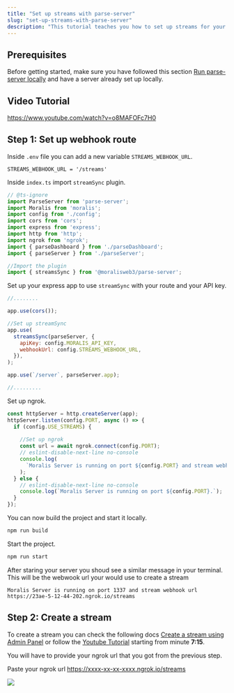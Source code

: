 ```yaml
---
title: "Set up streams with parse-server"
slug: "set-up-streams-with-parse-server"
description: "This tutorial teaches you how to set up streams for your self-hosted Parse server."
---
```


## Prerequisites

Before getting started, make sure you have followed this section [Run parse-server locally](https://docs.moralis.io/docs/run-parse-server-locally) and have a server already set up locally.

## Video Tutorial

https://www.youtube.com/watch?v=o8MAFOFc7H0

## Step 1: Set up webhook route

Inside `.env` file you can add a new variable `STREAMS_WEBHOOK_URL`.

```shell .env
STREAMS_WEBHOOK_URL = '/streams'
```

Inside `index.ts` import `streamSync` plugin.

```javascript index.ts
// @ts-ignore
import ParseServer from 'parse-server';
import Moralis from 'moralis';
import config from './config';
import cors from 'cors';
import express from 'express';
import http from 'http';
import ngrok from 'ngrok';
import { parseDashboard } from './parseDashboard';
import { parseServer } from './parseServer';

//Import the plugin
import { streamsSync } from '@moralisweb3/parse-server';
```

Set up your express app to use `streamSync` with your route and your API key.

```javascript index.ts
//........

app.use(cors());

//Set up streamSync
app.use(
  streamsSync(parseServer, {
    apiKey: config.MORALIS_API_KEY,
    webhookUrl: config.STREAMS_WEBHOOK_URL,
  }),
);

app.use(`/server`, parseServer.app);

//.........
```

Set up ngrok.

```javascript index.ts
const httpServer = http.createServer(app);
httpServer.listen(config.PORT, async () => {
  if (config.USE_STREAMS) {
    
    //Set up ngrok
    const url = await ngrok.connect(config.PORT);
    // eslint-disable-next-line no-console
    console.log(
      `Moralis Server is running on port ${config.PORT} and stream webhook url ${url}${config.STREAMS_WEBHOOK_URL}`,
    );
  } else {
    // eslint-disable-next-line no-console
    console.log(`Moralis Server is running on port ${config.PORT}.`);
  }
});
```

You can now build the project and start it locally.

```bash npm2yarn
npm run build
```

Start the project.

```bash npm2yarn
npm run start
```

After staring your server you shoud see a similar message in your terminal. This will be the webwook url your would use to create a stream

```shell Terminal
Moralis Server is running on port 1337 and stream webhook url https://23ae-5-12-44-202.ngrok.io/streams
```

## Step 2: Create a stream

To create a stream you can check the following docs [Create a stream using Admin Panel](https://docs.moralis.io/docs/using-webui) or follow the [Youtube Tutorial](https://youtu.be/o8MAFOFc7H0) starting from minute **7:15**.

You will have to provide your ngrok url that you got from the previous step.

Paste your ngrok url <https://xxxx-xx-xx-xxxx.ngrok.io/streams>

![](/img/content/5330afb-Screenshot_2022-12-01_at_00.17.56.webp)

